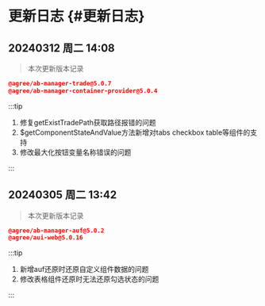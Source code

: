 # 更新日志 {#更新日志}
## 20240312 周二 14:08 <Badge type="info" text="夏海峰" />

> 本次更新版本记录

```json
@agree/ab-manager-trade@5.0.7
@agree/ab-manager-container-provider@5.0.4
```

:::tip <Badge type="tip" text="前端平台(上海银行)" />

1. 修复getExistTradePath获取路径报错的问题
2. $getComponentStateAndValue方法新增对tabs checkbox table等组件的支持
3. 修改最大化按钮变量名称错误的问题

:::
## 20240305 周二 13:42 <Badge type="info" text="夏海峰" />

> 本次更新版本记录

```json
@agree/ab-manager-auf@5.0.2
@agree/aui-web@5.0.16
```

:::tip <Badge type="tip" text="前端平台(上海银行)" />

1. 新增auf还原时还原自定义组件数据的问题
2. 修改表格组件还原时无法还原勾选状态的问题

:::